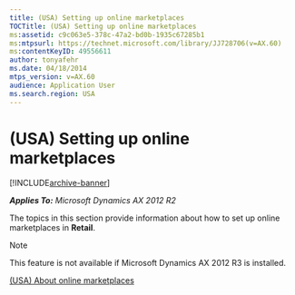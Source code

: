 ```yaml
---
title: (USA) Setting up online marketplaces
TOCTitle: (USA) Setting up online marketplaces
ms:assetid: c9c063e5-378c-47a2-bd0b-1935c67285b1
ms:mtpsurl: https://technet.microsoft.com/library/JJ728706(v=AX.60)
ms:contentKeyID: 49556611
author: tonyafehr
ms.date: 04/18/2014
mtps_version: v=AX.60
audience: Application User
ms.search.region: USA
---
```


# (USA) Setting up online marketplaces 


[!INCLUDE[archive-banner](includes/archive-banner.md)]


_**Applies To:** Microsoft Dynamics AX 2012 R2_

The topics in this section provide information about how to set up online marketplaces in **Retail**.


> [!NOTE]
> <P>This feature is not available if Microsoft Dynamics AX 2012 R3 is installed.</P>



[(USA) About online marketplaces](usa-about-online-marketplaces.md)

  


